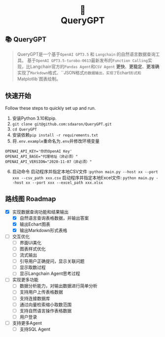 <h1 align="center">
📄<br>QueryGPT
</h1>

## 📚 QueryGPT

> QueryGPT是一个基于`OpenAI GPT3.5` 和 `Langchain` 的自然语言数据查询工具。
> 基于`OpenAI GPT3.5-turobo-0613`最新发布的`Function Calling`实现，比Langchain官方的`Pandas Agent`和`CSV Agent` **更快**、**更稳定**、**更准确**
> 实现了`Markdown`格式、``JSON格式`的数据输出，实现了`Echart`形式和`Matplotlib`图表绘制。

## 快速开始
Follow these steps to quickly set up and run.
1. 安装Python 3.10和pip.
2. `git clone git@github.com:sdaaron/QueryGPT.git`
3. `cd QueryGPT`
4. 安装依赖`pip install -r requirements.txt`
5. 将`.env.example`重命名为`.env`并修改环境变量
```
OPENAI_API_KEY='你的OpenAI Key'
OPENAI_API_BASE="代理地址（非必须）"
OPENAI_API_VERSION="2020-11-07（非必须）"
```
6. 启动命令
启动程序并指定本地CSV文件 :```python main.py --host xx --port xxx --csv_path xxx.csv```
启动程序并指定本地Excel文件: ```python main.py --host xx --port xxx --excel_path xxx.xlsx```


## 路线图 Roadmap
- [x] 实现数据查询功能和结果输出
  - [x] 自然语言查询表格数据，并输出答案
  - [x] 输出Echart图表
  - [x] 输出Markdown形式表格

- [ ] 交互优化
  - [ ] 界面UI美化
  - [ ] 图表样式优化
  - [ ] 流式输出
  - [ ] 引导用户正确提问，显示关联问题
  - [ ] 显示取数过程
  - [ ] 显示Langchain Agent思考过程

- [ ] 实现更多功能
  - [ ] 数据分析能力，对输出数据进行简单分析
  - [ ] 支持用户上传表格数据
  - [ ] 支持连接数据库
  - [ ] 通过向量检索缩小取数范围
  - [ ] 支持自然语言操作表格数据
  - [ ] 用户登录

- [ ] 支持更多Agent
  - [ ] 支持SQL Agent
